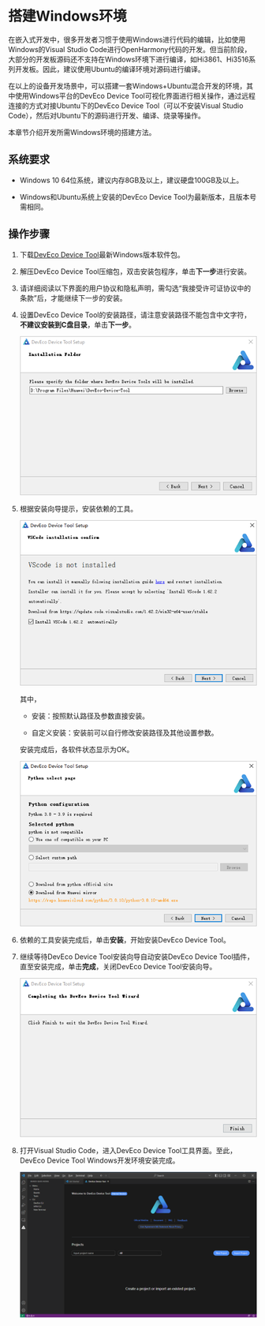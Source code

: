 # 搭建Windows环境

在嵌入式开发中，很多开发者习惯于使用Windows进行代码的编辑，比如使用Windows的Visual Studio Code进行OpenHarmony代码的开发。但当前阶段，大部分的开发板源码还不支持在Windows环境下进行编译，如Hi3861、Hi3516系列开发板。因此，建议使用Ubuntu的编译环境对源码进行编译。

在以上的设备开发场景中，可以搭建一套Windows+Ubuntu混合开发的环境，其中使用Windows平台的DevEco Device Tool可视化界面进行相关操作，通过远程连接的方式对接Ubuntu下的DevEco Device Tool（可以不安装Visual Studio Code），然后对Ubuntu下的源码进行开发、编译、烧录等操作。

本章节介绍开发所需Windows环境的搭建方法。

## 系统要求

- Windows 10 64位系统，建议内存8GB及以上，建议硬盘100GB及以上。

- Windows和Ubuntu系统上安装的DevEco Device Tool为最新版本，且版本号需相同。


## 操作步骤

1. 下载[DevEco Device Tool](https://device.harmonyos.com/cn/ide#download)最新Windows版本软件包。

2. 解压DevEco Device Tool压缩包，双击安装包程序，单击**下一步**进行安装。

3. 请详细阅读以下界面的用户协议和隐私声明，需勾选“我接受许可证协议中的条款”后，才能继续下一步的安装。

4. 设置DevEco Device Tool的安装路径，请注意安装路径不能包含中文字符，**不建议安装到C盘目录**，单击**下一步**。

   ![zh-cn_image_0000001326386753](figures/zh-cn_image_0000001326386753.png)

5. 根据安装向导提示，安装依赖的工具。

   ![zh-cn_image_0000001285965546](figures/zh-cn_image_0000001285965546.png)

   其中，

   - 安装：按照默认路径及参数直接安装。
   
   - 自定义安装：安装前可以自行修改安装路径及其他设置参数。

   安装完成后，各软件状态显示为OK。

   ![zh-cn_image_0000001285965778](figures/zh-cn_image_0000001285965778.png)


6. 依赖的工具安装完成后，单击**安装**，开始安装DevEco Device Tool。

7. 继续等待DevEco Device Tool安装向导自动安装DevEco Device Tool插件，直至安装完成，单击**完成**，关闭DevEco Device Tool安装向导。

   ![zh-cn_image_0000001275267040](figures/zh-cn_image_0000001275267040.png)

8. 打开Visual Studio Code，进入DevEco Device Tool工具界面。至此，DevEco Device Tool Windows开发环境安装完成。

   ![zh-cn_image_0000001338012765](figures/zh-cn_image_0000001338012765.png)
